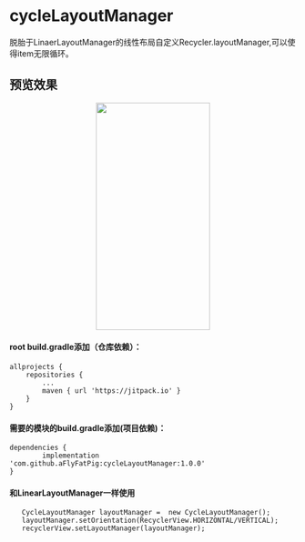 # cycleLayoutManager

脱胎于LinaerLayoutManager的线性布局自定义Recycler.layoutManager,可以使得item无限循环。

## 预览效果
<div align=center> <img src="https://github.com/aFlyFatPig/hello-world/blob/34aac198edff40876fdef4463ba4b2ee2f37f1a5/gif.gif" ```
width = "200" height = "400"``` /> </div>


#### root build.gradle添加（仓库依赖）：
	allprojects {
		repositories {
			...
			maven { url 'https://jitpack.io' }
		}
	}
  
  
#### 需要的模块的build.gradle添加(项目依赖)：
    dependencies {
	        implementation 'com.github.aFlyFatPig:cycleLayoutManager:1.0.0'
	}
  
  
#### 和LinearLayoutManager一样使用

       CycleLayoutManager layoutManager =  new CycleLayoutManager();
       layoutManager.setOrientation(RecyclerView.HORIZONTAL/VERTICAL);
       recyclerView.setLayoutManager(layoutManager);
  
